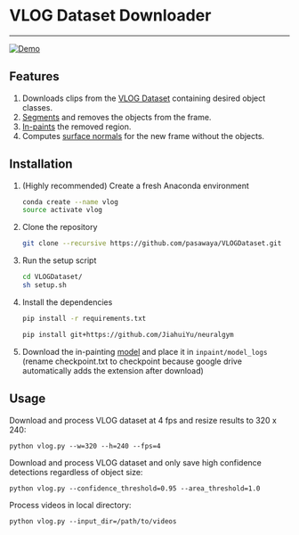# VLOG Dataset Downloader

-----------------

[![Demo](demo.gif)](https://www.youtube.com/watch?v=MbnnfXC0tBE&feature=youtu.be)

## Features
1. Downloads clips from the [VLOG Dataset](https://people.eecs.berkeley.edu/~dfouhey/2017/VLOG/) containing desired object classes.
2. [Segments](https://github.com/matterport/Mask_RCNN) and removes the objects from the frame.
3. [In-paints](https://github.com/JiahuiYu/generative_inpainting) the removed region.
4. Computes [surface normals](https://github.com/StanfordVL/taskonomy/tree/master/taskbank) for the new frame without the objects.


## Installation

1. (Highly recommended) Create a fresh Anaconda environment
   ```bash
   conda create --name vlog
   source activate vlog
   ```

2. Clone the repository
   ```bash
   git clone --recursive https://github.com/pasawaya/VLOGDataset.git
   ```
   
3. Run the setup script
    ```bash
    cd VLOGDataset/
    sh setup.sh
    ``` 
    
4. Install the dependencies
   ```bash
   pip install -r requirements.txt
   
   pip install git+https://github.com/JiahuiYu/neuralgym
   ```
5. Download the in-painting [model](https://drive.google.com/drive/folders/1M3AFy7x9DqXaI-fINSynW7FJSXYROfv-) and place it in ``inpaint/model_logs`` (rename checkpoint.txt to checkpoint because google drive automatically adds the extension after download)



## Usage

Download and process VLOG dataset at 4 fps and resize results to 320 x 240: 
```
python vlog.py --w=320 --h=240 --fps=4
```

Download and process VLOG dataset and only save high confidence detections regardless of object size:

```
python vlog.py --confidence_threshold=0.95 --area_threshold=1.0
```

Process videos in local directory:

```
python vlog.py --input_dir=/path/to/videos
```
